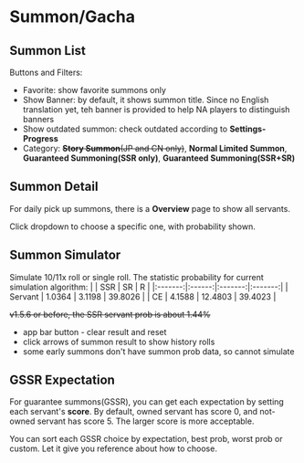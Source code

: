 # Summon/Gacha

## Summon List

Buttons and Filters:

- Favorite: show favorite summons only
- Show Banner: by default, it shows summon title. Since no English translation yet, teh banner is provided to help NA players to distinguish banners
- Show outdated summon: check outdated according to **Settings-Progress**
- Category: ~~**Story Summon**(JP and CN only)~~, **Normal Limited Summon**, **Guaranteed Summoning(SSR only)**, **Guaranteed Summoning(SSR+SR)**

## Summon Detail

For daily pick up summons, there is a **Overview** page to show all servants.

Click dropdown to choose a specific one, with probability shown.

## Summon Simulator

Simulate 10/11x roll or single roll. The statistic probability for current simulation algorithm:
| | SSR | SR | R |
|:-------:|:------:|:-------:|:-------:|
| Servant | 1.0364 | 3.1198 | 39.8026 |
| CE | 4.1588 | 12.4803 | 39.4023 |

~~v1.5.6 or before, the SSR servant prob is about 1.44%~~

- app bar button - clear result and reset
- click arrows of summon result to show history rolls
- some early summons don't have summon prob data, so cannot simulate

## GSSR Expectation

For guarantee summons(GSSR), you can get each expectation by setting each servant's **score**.
By default, owned servant has score 0, and not-owned servant has score 5. The larger score is more acceptable.

You can sort each GSSR choice by expectation, best prob, worst prob or custom. Let it give you reference about how to choose.
